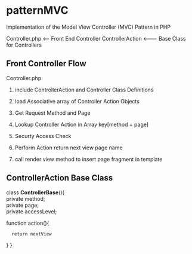 # patternMVC
Implementation of the Model View Controller (MVC) Pattern in PHP

Controller.php <-- Front End Controller
ControllerAction <--- Base Class for Controllers


## Front Controller Flow
Controller.php

1. include ControllerAction and Controller Class Definitions

2. load Associative array of Controller Action Objects
3. Get Request Method and Page
4. Lookup Controller Action in Array  key[method + page]
5. Securty Access Check
6. Perform Action return next view page name
7. call render view method to insert page fragment in template

## ControllerAction Base Class
class **ControllerBase**(){<br>
   private method;<br>
   private page;<br>
   private accessLevel;<br>
   
   function action(){
   
      return nextView
   }
}

